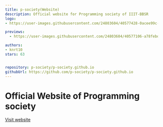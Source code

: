 ```yaml
---
title: p-society(Website)
description: Official website for Programming society of IIIT-BBSR
logo:
- https://user-images.githubusercontent.com/24803604/40577428-0acee99c-6123-11e8-92cc-8e8efcbcfae8.jpg

previews:
  - https://user-images.githubusercontent.com/24803604/40577106-a78febd8-611d-11e8-9d1b-6c2b9e0f33cd.png

authors:
- knrt10
stars: 63


repository: p-society/p-society.github.io
githubUrl: https://github.com/p-society/p-society.github.io
---
```


# Official Website of Programming society

[Visit website](https://p-society.github.io/)
